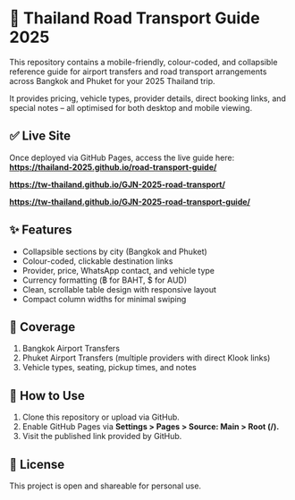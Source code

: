 # 🚐 Thailand Road Transport Guide 2025

This repository contains a mobile-friendly, colour-coded, and collapsible reference guide for airport transfers and road transport arrangements across Bangkok and Phuket for your 2025 Thailand trip.

It provides pricing, vehicle types, provider details, direct booking links, and special notes – all optimised for both desktop and mobile viewing.

## ✅ Live Site

Once deployed via GitHub Pages, access the live guide here:  
**https://thailand-2025.github.io/road-transport-guide/**

**https://tw-thailand.github.io/GJN-2025-road-transport/**

**https://tw-thailand.github.io/GJN-2025-road-transport-guide/**

## ✨ Features

* Collapsible sections by city (Bangkok and Phuket)
* Colour-coded, clickable destination links
* Provider, price, WhatsApp contact, and vehicle type
* Currency formatting (฿ for BAHT, $ for AUD)
* Clean, scrollable table design with responsive layout
* Compact column widths for minimal swiping

## 🚕 Coverage

1. Bangkok Airport Transfers
2. Phuket Airport Transfers (multiple providers with direct Klook links)
3. Vehicle types, seating, pickup times, and notes

## 🔧 How to Use

1. Clone this repository or upload via GitHub.
2. Enable GitHub Pages via **Settings > Pages > Source: Main > Root (/).**
3. Visit the published link provided by GitHub.

## 📄 License

This project is open and shareable for personal use.

